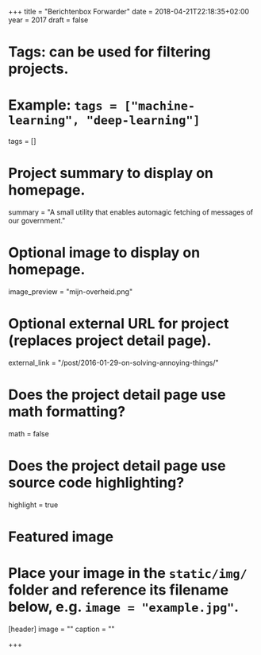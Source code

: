 +++
title = "Berichtenbox Forwarder"
date = 2018-04-21T22:18:35+02:00
year = 2017
draft = false

# Tags: can be used for filtering projects.
# Example: `tags = ["machine-learning", "deep-learning"]`
tags = []

# Project summary to display on homepage.
summary = "A small utility that enables automagic fetching of messages of our government."

# Optional image to display on homepage.
image_preview = "mijn-overheid.png"

# Optional external URL for project (replaces project detail page).
external_link = "/post/2016-01-29-on-solving-annoying-things/"

# Does the project detail page use math formatting?
math = false

# Does the project detail page use source code highlighting?
highlight = true

# Featured image
# Place your image in the `static/img/` folder and reference its filename below, e.g. `image = "example.jpg"`.
[header]
image = ""
caption = ""

+++
